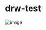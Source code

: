 # drw-test
![image](https://user-images.githubusercontent.com/17039317/77657150-ef0a8900-6f85-11ea-8ba7-bdb21350c97d.png)
